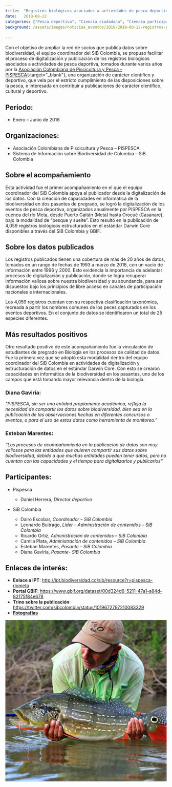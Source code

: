 ```yaml
---
title:  "Registros biológicos asociados a actividades de pesca deportiva"
date:   2018-08-22
categories: ["Pesca deportiva", "Ciencia ciudadana", "Ciencia participativa", "2018", "Registros biológicos"]
background: /assets/images/noticias_eventos/2018/2018-08-12-registros-pesca-deportiva1.jpg

---
```

 
Con el objetivo de ampliar la red de socios que publica datos sobre biodiversidad, el equipo coordinador del SiB Colombia, se propuso facilitar el proceso de digitalización y publicación de los registros biológicos asociados a actividades de pesca deportiva, tomados durante varios años por la [Asociación Colombiana de Piscicultura y Pesca – PISPESCA](http://pispesca.org.co/){:target="_blank"}, una organización de carácter científico y deportivo, que vela por el estricto cumplimiento de las disposiciones sobre la pesca, e interesada en contribuir a publicaciones de carácter científico, cultural y deportivo.  

## Período:  
- Enero – Junio de 2018  

## Organizaciones:  

- Asociación Colombiana de Piscicultura y Pesca – PISPESCA
- Sistema de Información sobre Biodiversidad de Colombia – SiB Colombia


## Sobre el acompañamiento  
Esta actividad fue el primer acompañamiento en el que el equipo coordinador del SiB Colombia apoya al publicador desde la digitalización de los datos. Con la creación de capacidades en informática de la biodiversidad en dos pasantes de pregrado, se logró la digitalización de los eventos de pesca deportiva, organizados anualmente por PISPESCA en la cuenca del río Meta, desde Puerto Gaitán (Meta) hasta Orocué (Casanare), bajo la modalidad de “pesque y suelte”. Esto resultó en la publicación de 4,059 registros biológicos estructurados en el estándar Darwin Core disponibles a través del SiB Colombia y GBIF.  

## Sobre los datos publicados  
Los registros publicados tienen una cobertura de más de 20 años de datos, tomados en un rango de fechas de 1993 a marzo de 2018, con un vacío de información entre 1996 y 2000. Esto evidencia la importancia de adelantar procesos de digitalización y publicación, donde se logra recuperar información valiosa sobre nuestra biodiversidad y su abundancia, para ser dispuestos bajo los principios de libre acceso en canales de participación nacionales e internacionales.  

Los 4,059 registros cuentan con su respectiva clasificación taxonómica, recreada a partir los nombres comunes de los peces capturados en los eventos deportivos. En el conjunto de datos se identificaron un total de 25 especies diferentes.  

## Más resultados positivos  

Otro resultado positivo de este acompañamiento fue la vinculación de estudiantes de pregrado en Biología en los procesos de calidad de datos. Fue la primera vez que se adoptó esta modalidad dentro del equipo coordinador del SiB Colombia en actividades de digitalización y estructuración de datos en el estándar Darwin Core. Con esto se crearon capacidades en informática de la biodiversidad en los pasantes, uno de los campos que está tomando mayor relevancia dentro de la biología.  
 

### Diana Gaviria:  

*"PISPESCA, sin ser una entidad propiamente académica, refleja la necesidad de compartir los datos sobre biodiversidad, bien sea en la publicación de las observaciones hechas en diferentes concursos o eventos, o para el uso de estos datos como herramienta de monitoreo.”*

### Esteban Marentes:  

*“Los procesos de acompañamiento en la publicación de datos son muy valiosos para las entidades que quieren compartir sus datos sobre biodiversidad, debido a que muchas entidades pueden tener datos, pero no cuentan con las capacidades y el tiempo para digitalizarlos y publicarlos”*

## Participantes:  

- Pispesca
    - Daniel Herrera, *Director deportivo*

- SiB Colombia
    - Dairo Escobar, *Coordinador – SiB Colombia*
    - Leonardo Buitrago, *Líder – Administración de contenidos – SiB Colombia*
    - Ricardo Ortiz, *Administración de contenidos – SiB Colombia*
    - Camila Plata, *Administración de contenidos – SiB Colombia*
    - Esteban Marentes, *Pasante – SiB Colombia*
    - Diana Gaviria, *Pasante- SiB Colombia*
 

## Enlaces de interés:  

- **Enlace a IPT**:  <http://ipt.biodiversidad.co/sib/resource?r=pispesca-riometa>
- **Portal GBIF**: <https://www.gbif.org/dataset/00d324d6-5211-47a1-a84d-82175f84e678>
- **Trino sobre la publicación**: <https://twitter.com/sibcolombia/status/1019672797210083329>
- **[Fotografías](https://drive.google.com/open?id=180BjTK3VF0iHiDTNg6W0Z-Ijlz8x6Fxx)**


<img src="/assets/images/noticias_eventos/2018/2018-08-12-registros-pesca-deportiva4.jpg" width=770>
